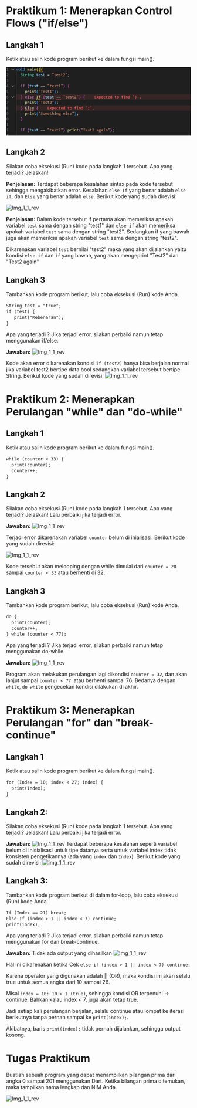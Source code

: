 
# Praktikum 1: Menerapkan Control Flows ("if/else")

## Langkah 1
Ketik atau salin kode program berikut ke dalam fungsi main().

![Img_1_1](/codelab03_dart/img/Screenshot_1_1.png)

## Langkah 2
Silakan coba eksekusi (Run) kode pada langkah 1 tersebut. Apa yang terjadi? Jelaskan!

**Penjelasan:**
Terdapat beberapa kesalahan sintax pada kode tersebut sehingga mengakibatkan error. Kesalahan
``` else If ``` yang benar adalah ```else if```, dan ```Else``` yang benar adalah ```else```. Berikut kode yang sudah direvisi:

![Img_1_1_rev](/codelab03_dart/img/Screenshot_1_1_rev.png)

**Penjelasan:** Dalam kode tersebut if pertama akan memeriksa apakah variabel ```test``` sama dengan string "test1" dan ```else if``` akan memeriksa apakah variabel ```test``` sama dengan string "test2". Sedangkan if yang bawah juga  akan memeriksa apakah variabel ```test``` sama dengan string "test2".

Dikarenakan variabel ```test``` bernilai "test2" maka yang akan dijalankan yaitu kondisi ```else if``` dan ```if``` yang bawah, yang akan mengeprint "Test2" dan "Test2 again"

## Langkah 3

Tambahkan kode program berikut, lalu coba eksekusi (Run) kode Anda.
```
String test = "true";
if (test) {
   print("Kebenaran");
}
```
Apa yang terjadi ? Jika terjadi error, silakan perbaiki namun tetap menggunakan if/else.

**Jawaban:** 
![Img_1_1_rev](/codelab03_dart/img/Screenshot_1_3.png)

Kode akan error dikarenakan kondisi ```if (test2)``` hanya bisa berjalan normal jika variabel test2 bertipe data bool sedangkan variabel tersebut bertipe String. Berikut kode yang sudah direvisi:
![Img_1_1_rev](/codelab03_dart/img/Screenshot_1_3_rev.png)



# Praktikum 2: Menerapkan Perulangan "while" dan "do-while"

## Langkah 1
Ketik atau salin kode program berikut ke dalam fungsi main().

```
while (counter < 33) {
  print(counter);
  counter++;
}
```

## Langkah 2
Silakan coba eksekusi (Run) kode pada langkah 1 tersebut. Apa yang terjadi? Jelaskan! Lalu perbaiki jika terjadi error.

**Jawaban:**
![Img_1_1_rev](/codelab03_dart/img/Screenshot_2_1.png)

Terjadi error dikarenakan variabel ```counter``` belum di inialisasi. Berikut kode yang sudah direvisi:

![Img_1_1_rev](/codelab03_dart/img/Screenshot_2_1_rev.png)

Kode tersebut akan melooping dengan while dimulai dari ```counter = 28``` sampai ```counter < 33``` atau berhenti di 32.

## Langkah 3
Tambahkan kode program berikut, lalu coba eksekusi (Run) kode Anda.
```
do {
  print(counter);
  counter++;
} while (counter < 77);
```
Apa yang terjadi ? Jika terjadi error, silakan perbaiki namun tetap menggunakan do-while.

**Jawaban:** 
![Img_1_1_rev](/codelab03_dart/img/Screenshot_2_3.png)

Program akan melakukan perulangan lagi dikondisi ```counter = 32```, dan akan lanjut sampai ```counter < 77 ```atau berhenti sampai 76. Bedanya dengan ```while```, ```do while``` pengecekan kondisi dilakukan di akhir.


# Praktikum 3: Menerapkan Perulangan "for" dan "break-continue"

## Langkah 1
Ketik atau salin kode program berikut ke dalam fungsi main().
```
for (Index = 10; index < 27; index) {
  print(Index);
}
```

## Langkah 2:
Silakan coba eksekusi (Run) kode pada langkah 1 tersebut. Apa yang terjadi? Jelaskan! Lalu perbaiki jika terjadi error.

**Jawaban:** 
![Img_1_1_rev](/codelab03_dart/img/Screenshot_3_1.png)
Terdapat beberapa kesalahan seperti variabel belum di inisialisasi untuk tipe datanya serta untuk variabel index tidak konsisten pengetikannya (ada yang ```index``` dan ```Index```). Berikut kode yang sudah direvisi:
![Img_1_1_rev](/codelab03_dart/img/Screenshot_3_1_rev.png)

## Langkah 3:
Tambahkan kode program berikut di dalam for-loop, lalu coba eksekusi (Run) kode Anda.
```
If (Index == 21) break;
Else If (index > 1 || index < 7) continue;
print(index);
```
Apa yang terjadi ? Jika terjadi error, silakan perbaiki namun tetap menggunakan for dan break-continue.

**Jawaban:** Tidak ada output yang dihasilkan
![Img_1_1_rev](/codelab03_dart/img/Screenshot_3_3_rev.png)

Hal ini dikarenakan ketika Cek ```else if (index > 1 || index < 7) continue;```

Karena operator yang digunakan adalah || (OR), maka kondisi ini akan selalu true untuk semua angka dari 10 sampai 26.

Misal ```index = 10: 10 > 1 (true)```, sehingga kondisi OR terpenuhi → continue. Bahkan kalau index < 7, juga akan tetap true.

Jadi setiap kali perulangan berjalan, selalu continue atau lompat ke iterasi berikutnya tanpa pernah sampai ke ```print(index);```.

Akibatnya, baris ```print(index);``` tidak pernah dijalankan, sehingga output kosong.


# Tugas Praktikum
Buatlah sebuah program yang dapat menampilkan bilangan prima dari angka 0 sampai 201 menggunakan Dart. Ketika bilangan prima ditemukan, maka tampilkan nama lengkap dan NIM Anda.

![Img_1_1_rev](/codelab03_dart/img/Screenshot_4.png)
